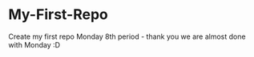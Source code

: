 # My-First-Repo
Create my first repo
Monday 8th period - thank you we are almost done with Monday :D
